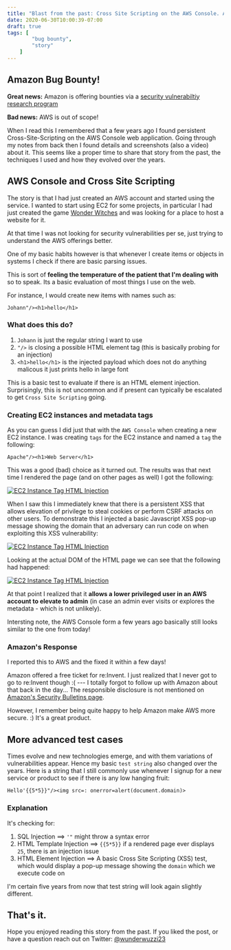 ```yaml
---
title: "Blast from the past: Cross Site Scripting on the AWS Console. Amazon Bug Bounties, but not for AWS."
date: 2020-06-30T10:00:39-07:00
draft: true
tags: [
        "bug bounty",
        "story"
    ]
---
```


## Amazon Bug Bounty!

**Great news:** Amazon is offering bounties via a [security vulnerabiltiy research program](https://hackerone.com/amazonvrp)

**Bad news:** AWS is out of scope!

When I read this I remembered that a few years ago I found persistent Cross-Site-Scripting on the AWS Console web application. Going through my notes from back then I found details and screenshots (also a video) about it. This seems like a proper time to share that story from the past, the techniques I used and how they evolved over the years.

## AWS Console and Cross Site Scripting 

The story is that I had just created an AWS account and started using the service. I wanted to start using EC2 for some projects, in particular I had just created the game [Wonder Witches](https://wunderwuzzi.net/wonderwitches) and was looking for a place to host a website for it.

At that time I was not looking for security vulnerabilities per se, just trying to understand the AWS offerings better. 

One of my basic habits however is that whenever I create items or objects in systems I check if there are basic parsing issues. 

This is sort of **feeling the temperature of the patient that I'm dealing with** so to speak. Its a basic evaluation of most things I use on the web. 

For instance, I would create new items with names such as:

```
Johann"/><h1>hello</h1>
```

### What does this do?

1. `Johann` is just  the regular string I want to use
2.  `"/>` is closing a possible HTML element tag (this is basically probing for an injection)
3.  `<h1>hello</h1>` is the injected payload which does not do anything malicous it just prints hello in large font

This is a basic test to evaluate if there is an HTML element injection. Surprisingly, this is not uncommon and if present can typically be escalated to get `Cross Site Scripting` going. 

### Creating EC2 instances and metadata tags

As you can guess I did just that with the `AWS Console` when creating a new EC2 instance. I was creating `tags` for the EC2 instance and named a `tag` the following:

```
Apache"/><h1>Web Server</h1>
```

This was a good (bad) choice as it turned out. The results was that next time I rendered the page (and on other pages as well) I got the following:

[![EC2 Instance Tag HTML Injection](/blog/images/2020/awsxss/aws-xss-tag1.png)](/blog/images/2020/awsxss/aws-xss-tag1.png)

When I saw this I immediately knew that there is a persistent XSS that allows elevation of privilege to steal cookies or perform CSRF attacks on other users. To demonstrate this I injected a basic Javascript XSS pop-up message showing the domain that an adversary can run code on when exploiting this XSS vulnerability:

[![EC2 Instance Tag HTML Injection](/blog/images/2020/awsxss/aws-xss-tag2.png)](/blog/images/2020/awsxss/aws-xss-tag2.png)

Looking at the actual DOM of the HTML page we can see that the following had happened:

[![EC2 Instance Tag HTML Injection](/blog/images/2020/awsxss/aws-xss-dom.png)](/blog/images/2020/awsxss/aws-xss-dom.png)

At that point I realized that it **allows a lower privileged user in an AWS account to elevate to admin** (in case an admin ever visits or explores the metadata - which is not unlikely).

Intersting note, the AWS Console form a few years ago basically still looks  similar to the one from today!

### Amazon's Response

I reported this to AWS and the fixed it within a few days! 

Amazon offered a free ticket for re:Invent. I just realized that I never got to go to re:Invent though :( --- I totally forgot to follow up with Amazon about that back in the day... The responsible disclosure is not mentioned on [Amazon's Security Bulletins page](https://aws.amazon.com/security/security-bulletins). 
    
However, I remember being quite happy to help Amazon make AWS more secure. :) It's a great product.

## More advanced test cases

Times evolve and new technologies emerge, and with them variations of vulnerabilities appear.  Hence my basic `test string` also changed over the years. Here is a string that I still commonly use whenever I signup for a new service or product to see if there is any low hanging fruit:

```
Hello'{{5*5}}"/><img src=: onerror=alert(document.domain)>
```

### Explanation

It's checking for:

1. SQL Injection ==> `'"` might throw a syntax error
2. HTML Template Injection ==>  `{{5*5}}` if a rendered page ever displays `25`, there is an injection issue
3. HTML Element Injection ==>  A basic Cross Site Scripting (XSS) test, which would display a pop-up message showing the `domain` which we execute code on 

I'm certain five years from now that test string will look again slightly different. 

## That's it.

Hope you enjoyed reading this story from the past. If you liked the post, or have a question reach out on Twitter: [@wunderwuzzi23](https://twitter.com/wunderwuzzi23)